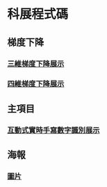 # 科展程式碼

## 梯度下降
### [三維梯度下降展示](https://github.com/KANNJIHNK/ANN-MNIST-VISION/blob/main/grad/grad-3d.py)
### [四維梯度下降展示](https://github.com/KANNJIHNK/ANN-MNIST-VISION/blob/main/grad/grad-4d.py)


## 主項目
### [互動式實時手寫數字識別展示](https://github.com/KANNJIHNK/ANN-MNIST-VISION/tree/main/MAIN)

## 海報
### [圖片](https://github.com/KANNJIHNK/ANN-MNIST-VISION/tree/main/%E6%B5%B7%E5%A0%B1)

